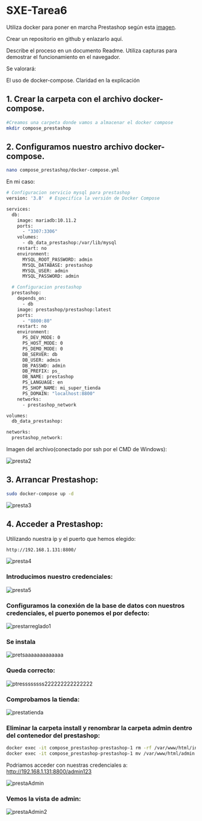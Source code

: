# SXE-Tarea6

Utiliza docker para poner en marcha Prestashop según esta [imagen](https://hub.docker.com/r/prestashop/prestashop/).

Crear un repositorio en github y enlazarlo aquí.

Describe el proceso en un documento Readme. Utiliza capturas para demostrar el funcionamiento en el navegador.

Se valorará:

El uso de docker-compose. 
Claridad en la explicación
<!--
## 1. Descargar la imagen "Prestashop" y comprobar que está en tu equipo.
```bash
docker pull prestashop/prestashop
docker images
```
![presta1](https://github.com/user-attachments/assets/54b1ecec-d529-46c1-b1da-ba36ae44f976)
-->
## 1. Crear la carpeta con el archivo docker-compose.
```bash
#Creamos una carpeta donde vamos a almacenar el docker compose
mkdir compose_prestashop
```

## 2. Configuramos nuestro archivo docker-compose.
```bash
nano compose_prestashop/docker-compose.yml
```
En mi caso:
```bash
# Configuracion servicio mysql para prestashop
version: '3.8'  # Especifica la versión de Docker Compose

services:
  db:
    image: mariadb:10.11.2
    ports:
      - "3307:3306"
    volumes:
      - db_data_prestashop:/var/lib/mysql
    restart: no
    environment:
      MYSQL_ROOT_PASSWORD: admin
      MYSQL_DATABASE: prestashop
      MYSQL_USER: admin
      MYSQL_PASSWORD: admin

  # Configuracion prestashop
  prestashop:
    depends_on:
      - db
    image: prestashop/prestashop:latest
    ports:
      - "8800:80"
    restart: no
    environment:
      PS_DEV_MODE: 0
      PS_HOST_MODE: 0
      PS_DEMO_MODE: 0
      DB_SERVER: db
      DB_USER: admin
      DB_PASSWD: admin
      DB_PREFIX: ps_
      DB_NAME: prestashop
      PS_LANGUAGE: en
      PS_SHOP_NAME: mi_super_tienda
      PS_DOMAIN: "localhost:8800"
    networks:
      - prestashop_network

volumes:
  db_data_prestashop:

networks:
  prestashop_network:

```
Imagen del archivo(conectado por ssh por el CMD de Windows):

![presta2](https://github.com/user-attachments/assets/f484ba4c-828e-45f9-8683-3e335cf1cd20)


## 3. Arrancar Prestashop:
```bash
sudo docker-compose up -d
```

![presta3](https://github.com/user-attachments/assets/a4ef536b-b9a1-439e-9566-2d2f37a35c08)

## 4. Acceder a Prestashop:
Utilizando nuestra ip y el puerto que hemos elegido:
```bash
http://192.168.1.131:8800/
```
![presta4](https://github.com/user-attachments/assets/429fd755-e16c-4c00-be27-8c83db0d306e)


### Introducimos nuestro credenciales:
<!-- Para el ejemplo la contraseña es ejemplo123 -->
![presta5](https://github.com/user-attachments/assets/aed04d9e-4180-49a6-bf4f-50dd8d13bbc4)


### Configuramos la conexión de la base de datos con nuestros credenciales, el puerto ponemos el por defecto:

![prestarreglado1](https://github.com/user-attachments/assets/ec7f5b04-0de2-4257-a113-0ccfc85566f9)


### Se instala

![pretsaaaaaaaaaaaaa](https://github.com/user-attachments/assets/44893a06-f8f3-4599-b85f-28e216929d0d)


### Queda correcto:

![ptressssssss222222222222222](https://github.com/user-attachments/assets/6ed9b6e9-b07e-4bca-8467-196f4715db76)

### Comprobamos la tienda:

![prestatienda](https://github.com/user-attachments/assets/938f07e9-57de-424c-a8ce-9dc54f67ac6f)





### Eliminar la carpeta install y renombrar la carpeta admin dentro del contenedor del prestashop:
<!--
docker exec -it <nombre_o_id_del_contenedor_prestashop> rm -rf /var/www/html/install
docker exec -it <nombre_o_id_del_contenedor_prestashop> mv /var/www/html/admin /var/www/html/admin
-->
```bash
docker exec -it compose_prestashop-prestashop-1 rm -rf /var/www/html/install
docker exec -it compose_prestashop-prestashop-1 mv /var/www/html/admin /var/www/html/admin123
```
Podriamos acceder con nuestras credenciales a: 
http://192.168.1.131:8800/admin123

![prestaAdmin](https://github.com/user-attachments/assets/5e8f51aa-ec15-45e3-ab4a-9845b3f5a9ee)

### Vemos la vista de admin:

![prestaAdmin2](https://github.com/user-attachments/assets/c46d9782-8016-458a-b31f-d80a84dc49e2)
















